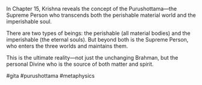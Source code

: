 In Chapter 15, Krishna reveals the concept of the Purushottama—the Supreme Person who transcends both the perishable material world and the imperishable soul.

There are two types of beings: the perishable (all material bodies) and the imperishable (the eternal souls). But beyond both is the Supreme Person, who enters the three worlds and maintains them.

This is the ultimate reality—not just the unchanging Brahman, but the personal Divine who is the source of both matter and spirit.

#gita #purushottama #metaphysics

